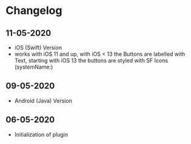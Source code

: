 # Changelog #

## 11-05-2020 ## 
- iOS (Swift) Version
- works with iOS 11 and up, with iOS < 13 the Buttons are labelled with Text, starting with iOS 13 the buttons are styled with SF Icons (systemName:)

## 09-05-2020 ## 
- Android (Java) Version

## 06-05-2020 ##
- Initialization of plugin